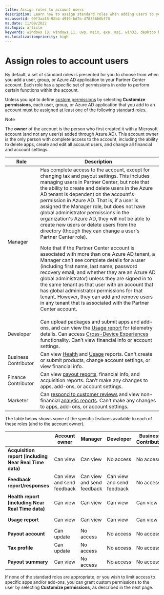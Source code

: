 ```yaml
---
title: Assign roles to account users
description: Learn how to assign standard roles when adding users to your Partner Center account.
ms.assetid: 99f3aa18-98b4-4919-bd7b-d78356b0bf78
ms.date: 11/09/2022
ms.topic: article
keywords: windows 10, windows 11, uwp, msix, exe, msi, win32, desktop bridge, pwa, user roles, user permission, user access, standard roles
ms.localizationpriority: high
---
```

# Assign roles to account users

By default, a set of standard roles is presented for you to choose from when you add a user, group, or Azure AD application to your Partner Center account. Each role has a specific set of permissions in order to perform certain functions within the account.

Unless you opt to define [custom permissions](overview-of-custom-permissions-for-account-users.md) by selecting **Customize permissions**, each user, group, or Azure AD application that you add to an account must be assigned at least one of the following standard roles.

> [!NOTE]
> The **owner** of the account is the person who first created it with a Microsoft account (and not any user(s) added through Azure AD). This account owner is the only person with complete access to the account, including the ability to delete apps, create and edit all account users, and change all financial and account settings.

| Role                 | Description              |
|----------------------|--------------------------|
| Manager              | Has complete access to the account, except for changing tax and payout settings. This includes managing users in Partner Center, but note that the ability to create and delete users in the Azure AD tenant is dependent on the account's permission in Azure AD. That is, if a user is assigned the Manager role, but does not have global administrator permissions in the organization's Azure AD, they will not be able to create new users or delete users from the directory (though they can change a user's Partner Center role). <p> Note that if the Partner Center account is associated with more than one Azure AD tenant, a Manager can’t see complete details for a user (including first name, last name, password recovery email, and whether they are an Azure AD global administrator) unless they are signed in to the same tenant as that user with an account that has global administrator permissions for that tenant. However, they can add and remove users in any tenant that is associated with the Partner Center account. |
| Developer            | Can upload packages and submit apps and add-ons, and can view the [Usage report](/uwp/publish/usage-report) for telemetry details. Can access [Cross-Device Experiences](https://developer.microsoft.com/windows/project-rome) functionality. Can’t view financial info or account settings.   |
| Business Contributor | Can view [Health](/uwp/publish/health-report) and [Usage](/uwp/publish/usage-report) reports. Can't create or submit products, change account settings, or view financial info.   |
| Finance Contributor  | Can view [payout reports](/partner-center/payout-statement), financial info, and acquisition reports. Can’t make any changes to apps, add-ons, or account settings.    |
| Marketer             | Can [respond to customer reviews](/uwp/publish/respond-to-customer-reviews) and view non-financial [analytic reports](/uwp/publish/analytics). Can’t make any changes to apps, add-ons, or account settings.      |

The table below shows some of the specific features available to each of these roles (and to the account owner).

|                                                       |    Account owner                 |    Manager                       |    Developer                     |    Business Contributor    |    Finance Contributor    |    Marketer                      |
|-------------------------------------------------------|----------------------------------|----------------------------------|----------------------------------|----------------------------|---------------------------|----------------------------------|
|    **Acquisition report (including Near Real Time data)** |    Can view                      |    Can view                      |    No access                     |    No access               |    Can view               |    No access                     |
|    **Feedback report/responses**                          |    Can view and send feedback    |    Can view and send feedback    |    Can view and send feedback    |    No access               |    No access              |    Can view and send feedback    |
|    **Health report (including Near Real Time data)**      |    Can view                      |    Can view                      |    Can view                      |    Can view                |    No access              |    No access                     |
|    **Usage report**                                       |    Can view                      |    Can view                      |    Can view                      |    Can view                |    No access              |    No access                     |
|    **Payout account**                                     |    Can update                    |    No access                     |    No access                     |    No access               |    Can update             |    No access                     |
|    **Tax profile**                                        |    Can update                    |    No access                     |    No access                     |    No access               |    Can update             |    No access                     |
|    **Payout summary**                                     |    Can view                      |    No access                     |    No access                     |    No access               |    Can view               |    No access                     |

If none of the standard roles are appropriate, or you wish to limit access to specific apps and/or add-ons, you can grant custom permissions to the user by selecting **Customize permissions**, as described in the next page.
